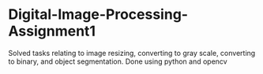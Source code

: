 # Digital-Image-Processing-Assignment1
Solved tasks relating to image resizing, converting to gray scale, converting to binary, and object segmentation. Done using python and opencv
